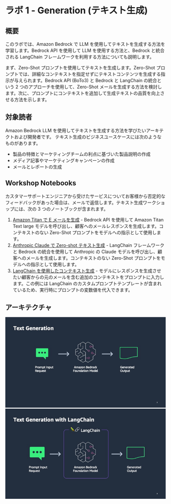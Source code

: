 # ラボ 1 - Generation (テキスト生成)

## 概要

このラボでは、Amazon Bedrock で LLM を使用してテキストを生成する方法を学習します。Bedrock API を使用して LLM を使用する方法と、Bedrock と統合される LangChain フレームワークを利用する方法についても説明します。 

まず、Zero-Shot プロンプトを使用してテキストを生成します。Zero-Shot プロンプトでは、詳細なコンテキストを指定せずにテキストコンテンツを生成する指示が与えられます。Bedrock API (BoTo3) と Bedrock と LangChain の統合という 2 つのアプローチを使用して、Zero-Shot メールを生成する方法を検討します。次に、プロンプトにコンテキストを追加して生成テキストの品質を向上させる方法を示します。 

## 対象読者

Amazon Bedrock LLM を使用してテキストを生成する方法を学びたいアーキテクトおよび開発者です。 
テキスト生成のビジネスユースケースには次のようなものがあります。

- 製品の特徴とマーケティングチームの利点に基づいた製品説明の作成
- メディア記事やマーケティングキャンペーンの作成
- メールとレポートの生成

## Workshop Notebooks

カスタマーサポートエンジニアから受けたサービスについてお客様から否定的なフィードバックがあった場合は、メールで返信します。テキスト生成ワークショップには、次の 3 つのノートブックが含まれます。 
1. [Amazon Titan で E メールを生成](./00_generate_w_bedrock.ipynb) - Bedrock API を使用して Amazon Titan Text large モデルを呼び出し、顧客へのメールレスポンスを生成します。コンテキストのない Zero-Shot プロンプトをモデルへの指示として使用します。 
2. [Anthropic Claude で Zero-shot テキスト生成](01_zero_shot_generation.ipynb) - LangChain フレームワークと Bedrock の統合を使用して Anthropic の Claude モデルを呼び出し、顧客へのメールを生成します。コンテキストのない Zero-Shot プロンプトをモデルへの指示として使用します。
3. [LangChain を使用したコンテキスト生成](./02_contextual_generation.ipynb) - モデルにレスポンスを生成させたい顧客からの元のメールを含む追加のコンテキストをプロンプトに入力します。この例には LangChain のカスタムプロンプトテンプレートが含まれているため、実行時にプロンプトの変数値を代入できます。  

## アーキテクチャ

![Bedrock](./images/bedrock.jpg)
![Bedrock](./images/bedrock_langchain.jpg)
